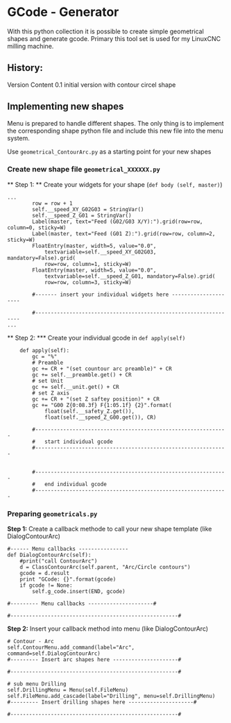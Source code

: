 # GCode - Generator

With this python collection it is possible to create simple geometrical shapes and generate gcode.
Primary this tool set is used for my LinuxCNC milling machine.

## History:
Version     Content
0.1         initial version with contour circel shape




## Implementing new shapes
Menu is prepared to handle different shapes. The only thing is to implement the corresponding shape python file and include this new file into the menu system.

Use `geometrical_ContourArc.py` as a starting point for your new shapes

### Create new shape file `geometrical_XXXXXX.py`
** Step 1: **
Create your widgets for your shape (`def body (self, master)`)
```
...
        row = row + 1
        self.__speed_XY_G02G03 = StringVar()
        self.__speed_Z_G01 = StringVar()
        Label(master, text="Feed (G02/G03 X/Y):").grid(row=row, column=0, sticky=W)
        Label(master, text="Feed (G01 Z):").grid(row=row, column=2, sticky=W)
        FloatEntry(master, width=5, value="0.0",
            textvariable=self.__speed_XY_G02G03, mandatory=False).grid(
            row=row, column=1, sticky=W)
        FloatEntry(master, width=5, value="0.0",
            textvariable=self.__speed_Z_G01, mandatory=False).grid(
            row=row, column=3, sticky=W)

        #------- insert your individual widgets here ---------------------

        #-----------------------------------------------------------------
...
```
** Step 2: ***
Create your individual gcode in `def apply(self)`

```
    def apply(self):
        gc = "%"
        # Preamble
        gc += CR + "(set countour arc preamble)" + CR
        gc += self.__preamble.get() + CR
        # set Unit
        gc += self.__unit.get() + CR
        # set Z axis
        gc += CR + "(set Z saftey position)" + CR
        gc += "G00 Z{0:08.3f} F{1:05.1f} {2}".format(
            float(self.__safety_Z.get()),
            float(self.__speed_Z_G00.get()), CR)

        #--------------------------------------------------------------
        #   start individual gcode
        #--------------------------------------------------------------


        #--------------------------------------------------------------
        #   end individual gcode
        #--------------------------------------------------------------
```

### Preparing `geometricals.py`
**Step 1:**
Create a callback methode to call your new shape template (like DialogContourArc)

```
#------ Menu callbacks ----------------
def DialogContourArc(self):
    #print("call ContourArc")
    d = ClassContourArc(self.parent, "Arc/Circle contours")
    gcode = d.result
    print "GCode: {}".format(gcode)
    if gcode != None:
        self.g_code.insert(END, gcode)

#--------- Menu callbacks ---------------------#

#------------------------------------------------------#
```
**Step 2:**
Insert your callback method into menu (like DialogContourArc)

```
# Contour - Arc
self.ContourMenu.add_command(label="Arc", command=self.DialogContourArc)
#--------- Insert arc shapes here ---------------------#

#------------------------------------------------------#

# sub menu Drilling
self.DrillingMenu = Menu(self.FileMenu)
self.FileMenu.add_cascade(label="Drilling", menu=self.DrillingMenu)
#--------- Insert drilling shapes here ---------------------#

#------------------------------------------------------#
```



